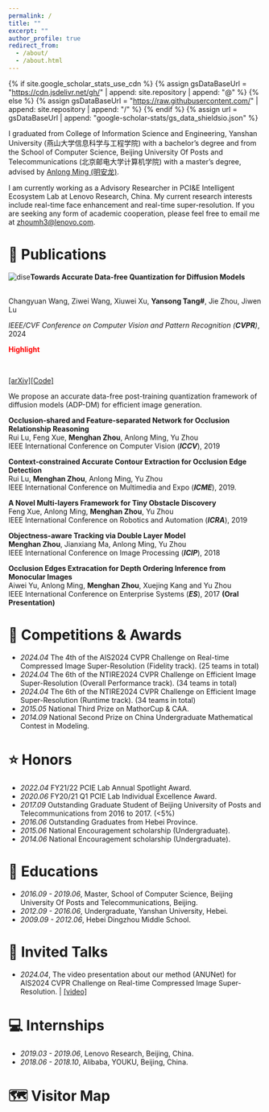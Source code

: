 ```yaml
---
permalink: /
title: ""
excerpt: ""
author_profile: true
redirect_from: 
  - /about/
  - /about.html
---
```


{% if site.google_scholar_stats_use_cdn %}
{% assign gsDataBaseUrl = "https://cdn.jsdelivr.net/gh/" | append: site.repository | append: "@" %}
{% else %}
{% assign gsDataBaseUrl = "https://raw.githubusercontent.com/" | append: site.repository | append: "/" %}
{% endif %}
{% assign url = gsDataBaseUrl | append: "google-scholar-stats/gs_data_shieldsio.json" %}

<span class='anchor' id='about-me'></span>

I graduated from College of Information Science and Engineering, Yanshan University (燕山大学信息科学与工程学院) with a bachelor’s degree and from the School of Computer Science, Beijing University Of Posts and Telecommunications (北京邮电大学计算机学院) with a master’s degree, advised by [Anlong Ming (明安龙)](http://www.vrobotit.cn/~mal).

I am currently working as a Advisory Researcher in PCI&E Intelligent Ecosystem Lab at Lenovo Research, China. My current research interests include real-time face enhancement and real-time super-resolution.  If you are seeking any form of academic cooperation, please feel free to email me at zhoumh3@lenovo.com.

  
# 📝 Publications 

![dise](<images/datafreequan.png>)**Towards Accurate Data-free Quantization for Diffusion Models**

<br> Changyuan Wang, Ziwei Wang, Xiuwei Xu, **Yansong Tang#**, Jie Zhou, Jiwen Lu <br>

*IEEE/CVF Conference on Computer Vision and Pattern Recognition (**CVPR**)*, 2024 <br>

<font color="red"><strong>Highlight</strong></font>

<br>

[[arXiv]](<https://arxiv.org/pdf/2305.18723.pdf>)[[Code]](<https://github.com/ChangyuanWang17/APQ-DM>)<br>

We propose an accurate data-free post-training quantization framework of diffusion models (ADP-DM) for efficient image generation.

          
**Occlusion-shared and Feature-separated Network for Occlusion Relationship Reasoning**  
Rui Lu, Feng Xue, **Menghan Zhou**, Anlong Ming, Yu Zhou  
IEEE International Conference on Computer Vision (***ICCV***), 2019

**Context-constrained Accurate Contour Extraction for Occlusion Edge Detection**  
Rui Lu, **Menghan Zhou**, Anlong Ming, Yu Zhou  
IEEE International Conference on Multimedia and Expo (***ICME***), 2019.

**A Novel Multi-layers Framework for Tiny Obstacle Discovery**  
Feng Xue, Anlong Ming, **Menghan Zhou**, Yu Zhou  
IEEE International Conference on Robotics and Automation (***ICRA***), 2019

**Objectness-aware Tracking via Double Layer Model**  
**Menghan Zhou**, Jianxiang Ma, Anlong Ming, Yu Zhou  
IEEE International Conference on Image Processing (***ICIP***), 2018

**Occlusion Edges Extracation for Depth Ordering Inference from Monocular Images**  
Aiwei Yu, Anlong Ming, **Menghan Zhou**, Xuejing Kang and Yu Zhou  
IEEE International Conference on Enterprise Systems (***ES***), 2017
**(Oral Presentation)**

# 🎉 Competitions & Awards
- *2024.04* The 4th of the AIS2024 CVPR Challenge on Real-time Compressed Image Super-Resolution (Fidelity track). (25 teams in total)
- *2024.04* The 6th of the NTIRE2024 CVPR Challenge on Efficient Image Super-Resolution (Overall Performance track).  (34 teams in total)
- *2024.04* The 6th of the NTIRE2024 CVPR Challenge on Efficient Image Super-Resolution (Runtime track). (34 teams in total) 
- *2015.05* National Third Prize on MathorCup & CAA. 
- *2014.09* National Second Prize on China Undergraduate Mathematical Contest in Modeling.

# ⭐ Honors
- *2022.04* FY21/22 PCIE Lab Annual Spotlight Award.
- *2020.06* FY20/21 Q1 PCIE Lab Individual Excellence Award. 
- *2017.09* Outstanding Graduate Student of Beijing University of Posts and Telecommunications from 2016 to 2017. (<5%)
- *2016.06* Outstanding Graduates from Hebei Province.
- *2015.06* National Encouragement scholarship (Undergraduate).
- *2014.06* National Encouragement scholarship (Undergraduate).

# 📖 Educations
- *2016.09 - 2019.06*, Master, School of Computer Science, Beijing University Of Posts and Telecommunications, Beijing.
- *2012.09 - 2016.06*, Undergraduate, Yanshan University, Hebei.
- *2009.09 - 2012.06*, Hebei Dingzhou Middle School.

# 💬 Invited Talks
- *2024.04*, The video presentation about our method (ANUNet) for AIS2024 CVPR Challenge on Real-time Compressed Image Super-Resolution.  \| [\[video\]](https://github.com/)

# 💻 Internships
- *2019.03 - 2019.06*, Lenovo Research, Beijing, China.
- *2018.06 - 2018.10*, Alibaba, YOUKU, Beijing, China.

# 🗺️ Visitor Map
<script type="text/javascript" src="//rf.revolvermaps.com/0/0/8.js?i=5gt2pj1f363&amp;m=0&amp;c=ff0000&amp;cr1=ffffff&amp;f=arial&amp;l=33" async="async"></script>
